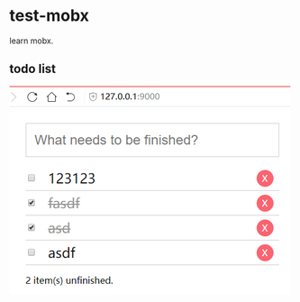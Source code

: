 # test-mobx
learn mobx.

## todo list
![](https://github.com/caoxiemeihao/test-mobx/blob/master/screenshots/todo-list.png?raw=true)

